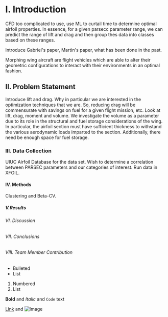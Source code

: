 

# I. Introduction
CFD too complicated to use, use ML to curtail time to determine optimal airfoil properties.
In essence, for a given parsecc parameter range, we can predict the range of lift and drag and then group thes data into classes based on these ranges. 


Introduce Gabriel's paper, Martin's paper, what has been done in the past.

Morphing wing aircraft are flight vehicles which are able to alter their geometric configurations to interact with their environments in an optimal fashion.

## II. Problem Statement 
Introduce lift and drag. Why in particular we are interested in the optimization techniques that we are. So, reducing drag will be commensurate with savings on fuel for a given flight mission, etc. 
Look at lift, drag, moment and volume. We investigate the volume as a parameter due to its role in the structural and fuel storage considerations of the wing. In particular, the airfoil section must have sufficient thickness to withstand the various aerodynamic loads imparted to the section. Additionally, there need be enough space for fuel storage.



### III. Data Collection
UIUC Airfoil Database for the data set. Wish to determine a correlation between PARSEC parameters and our categories of interest.
Run data in XFOIL. 

#### IV. Methods
Clustering and Beta-CV. 


##### V.Results

###### VI. Discussion

###### VII. Conclusions


###### VIII. Team Member Contribution
- Bulleted
- List

1. Numbered
2. List

**Bold** and _Italic_ and `Code` text

[Link](url) and ![Image](src)


